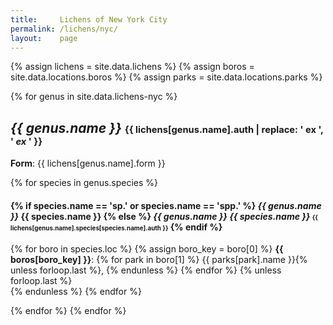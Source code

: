 ```yaml
---
title:     Lichens of New York City
permalink: /lichens/nyc/
layout:    page
---
```


{% assign lichens = site.data.lichens         %}
{% assign boros   = site.data.locations.boros %}
{% assign parks   = site.data.locations.parks %}

{% for genus in site.data.lichens-nyc %}
<h2>
  <strong><cite>{{ genus.name }}</cite></strong>
  <span style="font-size: 0.7em">{{ lichens[genus.name].auth | replace: ' ex ', ' <em>ex</em> ' }}</span>
</h2>
<p>
  <strong>Form</strong>: {{ lichens[genus.name].form }}
</p>
{% for species in genus.species %}
<h4>
{% if species.name == 'sp.' or species.name == 'spp.' %}
  <strong><cite>{{ genus.name }}</cite> {{ species.name }}</strong>
{% else %}
  <strong><cite>{{ genus.name }} {{ species.name }}</cite></strong>
  <span style="font-size: 0.7em">{{ lichens[genus.name].species[species.name].auth }}</span>
{% endif %}
</h4>
<p>
  {% for boro in species.loc %}
    {% assign boro_key = boro[0] %}
    <strong>{{ boros[boro_key] }}</strong>:
    {% for park in boro[1] %}
      {{ parks[park].name }}{% unless forloop.last %}, {% endunless %}
    {% endfor %}
    {% unless forloop.last %}<br>{% endunless %}
  {% endfor %}
</p>
{% endfor %}
{% endfor %}
